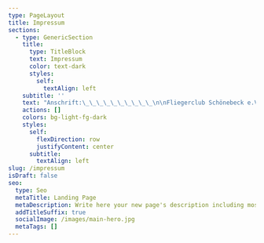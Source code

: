 ```yaml
---
type: PageLayout
title: Impressum
sections:
  - type: GenericSection
    title:
      type: TitleBlock
      text: Impressum
      color: text-dark
      styles:
        self:
          textAlign: left
    subtitle: ''
    text: "Anschrift:\_\_\_\_\_\_\_\_\_\_\n\nFliegerclub Schönebeck e.V.<br />\nZackmünde 11<br />\n39249\_ Barby / OT Pömmelte<br />\nTelefon: +49 3928 400647<br />\nTelefax:\_+49 3928 400647<br />\n\nE-Mail: <info@fliegerclub-sbk.de><br />\nHomepage: [www.fliegerclub-sbk.de](http://www.fliegerclub-sbk.de)<br />\n\nVorstand: Henning Schulte (Vorsitzender), Hartmut Schütze (2. Vorsitzender), Ralf Michael Gerigk (Schatzmeister)\n\nVereinsregister: Kreisgericht Schönebeck VR 02 vom 24.4.1990\n\nInhaltlich Verantwortlicher gemäß § 6 MDStV (Webmaster): Fabian Finster\n\nHaftungshinweis: Trotz sorgfältiger inhaltlicher Kontrolle übernehmen wir keine Haftung für die Inhalte externer Links. Für den Inhalt der verlinkten Seiten sind ausschließlich deren Betreiber verantwortlich.\n\n**Haftungsausschluß**\n\nDie Internet-Seiten des Fliegerclub Schönebeck e.V. wurden mit größtmöglicher Sorgfalt erstellt. Dennoch kann der Fliegerclub Schönebeck e.V. keine Haftung für Vollständigkeit, Richtigkeit und letzte Aktualität übernehmen. Soweit im übrigen eine Haftung in Betracht kommt, ist diese für den Fliegerclub Schönebeck e.V. und ihre Gehilfen auf grobe Fahrlässigkeit und Vorsatz beschränkt.\nSoweit auf Seiten Dritter verwiesen wird, weist der Fliegerclub Schönebeck e.V. darauf hin, dass die dortigen Inhalte in Eigenverantwortung des jeweiligen Anbieters erstellt werden. Der Fliegerclub Schönebeck e.V. hat keinerlei Einfluss hierauf und schließt daher jede Verantwortlichkeit, insbesondere für falsche oder strafbare Inhalte, aus. Sollen Sie Kenntnis über fehlerhafte Links erhalten oder Hinweise zu interessanten Ergänzungen haben, so lassen Sie es uns bitte wissen.\n\n**Erklärungen zum Inhalt des Online-Angebotes**\n\nDer Fliegerclub Schönebeck e.V. übernimmt keinerlei Gewähr für die Aktualität, Korrektheit, Vollständigkeit oder Qualität der bereitgestellten textlichen, bildlichen, bewegtbildlichen oder hörbaren Inhalte (im folgenden „Informationen“ genannt). Haftungsansprüche gegen den Fliegerclub Schönebeck e.V. und/oder ihre Gehilfen, welche sich auf Schäden materieller oder ideeller Art beziehen, die durch die Nutzung oder Nichtnutzung der dargebotenen Informationen bzw. durch die Nutzung fehlerhafter und/oder unvollständiger Informationen verursacht wurden, sind gründsätzlich ausgeschlossen, sofern seitens des Fliegerclub Schönebeck e.V. und/oder ihre Gehilfen kein nachweislich vorsätzliches und/oder grob fahrlässiges Verschulden vorliegt. Alle Angebote sind freibleibend und unverbindlich. Der Fliegerclub Schönebeck e.V. und/oder ihre Gehilfen behalten es sich ausdrücklich vor, das Angebot komplett oder in Teilen davon ohne gesonderte Ankündigung zu verändern, zu ergänzen, zu löschen oder die Veröffentlichung zeitweise oder endgültig einzustellen.\n\n**Verweise und Links**\n\nBei jeglichen Verweisen auf fremde Internetseiten (im folgenden „Links“ oder „Hyperlinks“ genannt), die nicht im Verantwortungsbereich des Fliegerclub Schönebeck e.V. und/oder ihre Gehilfen liegen oder liegen können, würde eine Haftungsverpflichtung ausschließlich nur dann bestehen, wenn der Fliegerclub Schönebeck e.V. von den Inhalten nachweislich Kenntnis hat und es dem Fliegerclub Schönebeck e.V. technisch möglich und – unter zeitlichen und kostenmäßigen Abwägungen betrachtet – zumutbar wäre, eine potentielle oder tatsächliche Nutzung im Falle rechtswidriger oder sittenwidriger Inhalte zu verhindern.\nDer Fliegerclub Schönebeck e.V. erklärt hiermit ausdrücklich, dass zum Zeitpunkt der Linksetzung keine illegalen Inhalte auf den zu verlinkenden Seiten erkennbar waren. Diese Erklärung gilt ausschließlich nur für eine gezielte und direkt im eigenen Kontext verwendete, einzelne Internetseite („deeplink“) und nicht für einen kompletten oder in Teilen kompletten Internetauftritt und unabhängig von der Frage, ob die gelinkte Seite innerhalb eines neuen Browsers (target=“\\_new“), des verwendeten Browsers (target=“\\_top“) oder des derzeit verwendeten Browsers in einem Teilbereich (target=“Name eines Frames“) angezeigt wird . Auf die aktuelle und zukünftige Gestaltung, die Inhalte oder die Urheberschaft der gelinkten/verknüpften Seiten hat der Fliegerclub Schönebeck e.V. keinerlei Einfluss. Deshalb distanziert sich der Fliegerclub Schönebeck e.V. hiermit ausdrücklich von allen Inhalten aller gelinkten/verknüpften Seiten, die nach der Linksetzung geändert wurden. Dies gilt für alle innerhalb des eigenen Internetangebotes gesetzten Links und Verweise sowie für Fremdeinträge in von dem Fliegerclub Schönebeck e.V. eingerichteten oder beauftragten Gästebüchern, Diskussionsforen und/oder Mailinglisten. Für illegale, fehlerhafte und/oder unvollständige Inhalte und insbesondere für Schäden, die aus der Nutzung oder Nichtnutzung solcherart dargebotener Informationen entstehen, haften allein der/die Anbieter der Seite(n), auf die verwiesen wurde(n), nicht derjenige, der über Links auf die jeweilige Veröffentlichung lediglich verweist.\n\n**Urheber- und Kennzeichenrecht**\n\nDer Fliegerclub Schönebeck e.V. ist bestrebt, in allen Publikationen die Urheberrechte der verwendeten Texte, Bilder sowie Ton- und Videodokumente (im folgenden „Dokumente“) zu beachten, von dem Fliegerclub Schönebeck e.V. selbst erstellte Dokumente zu nutzen und/oder auf lizenzfreie Dokumente zurückzugreifen. Alle innerhalb dieses Internetangebotes genannten und ggf. durch Dritte geschützten Marken- und Warenzeichen unterliegen uneingeschränkt den Bestimmungen des jeweils gültigen Kennzeichenrechts und den Besitzrechten der jeweiligen eingetragenen Eigentümer. Allein aufgrund der bloßen Nennung ist nicht der Schluß zu ziehen, dass Markenzeichen nicht durch Rechte Dritter geschützt sind. Das Copyright für veröffentlichte, vom Fliegerclub Schönebeck e.V. selbst erstellte Objekte bleibt im Besitz des Fliegerclub Schönebeck e.V.. Eine Vervielfältigung oder Verwendung solcher Dokumente in anderen elektronischen und/oder gedruckten Publikationen ist ohne ausdrückliche, schriftliche Zustimmung des Fliegerclub Schönebeck e.V. nicht gestattet.\n\n**Datenschutz**\n\nSofern innerhalb des Internetauftritts des Fliegerclub Schönebeck e.V. die Möglichkeit zur Eingabe persönlicher oder geschäftlicher Daten (e-Mail-Adressen, Namen, Firmierungen, Anschriften, URL’s etc.) besteht, so erfolgt die Preisgabe dieser Daten seitens des Nutzers auf ausdrücklich freiwilliger Basis. Die Übertragung dieser Daten soll nach Möglichkeit über eine sichere Datenverbindung erfolgen. Die Inanspruchnahme und Bezahlung angebotener Dienste ist – soweit technisch möglich und zumutbar – auch ohne Angabe solcher Daten bzw. unter Angabe anonymisierter Daten oder eines Pseudonyms gestattet.\n\nFür weiter Informationen zum Datenschutz lesen Sie bitte unsere\_[Datenschutzerklärung](http://www.fliegerclub-sbk.de/datenschutzerklaerung/)\n"
    actions: []
    colors: bg-light-fg-dark
    styles:
      self:
        flexDirection: row
        justifyContent: center
      subtitle:
        textAlign: left
slug: /impressum
isDraft: false
seo:
  type: Seo
  metaTitle: Landing Page
  metaDescription: Write here your new page's description including most relevant keywords.
  addTitleSuffix: true
  socialImage: /images/main-hero.jpg
  metaTags: []
---
```

